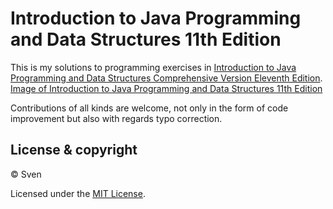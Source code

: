 # Introduction to Java Programming and Data Structures 11th Edition

This is my solutions to programming exercises in [Introduction to Java Programming and Data Structures Comprehensive Version Eleventh Edition](https://www.pearson.com/us/higher-education/program/Liang-Introduction-to-Java-Programming-and-Data-Structures-Comprehensive-Version-Plus-My-Lab-Programming-with-Pearson-e-Text-Access-Card-Package-11th-Edition/PGM2297842.html).
[Image of Introduction to Java Programming and Data Structures 11th Edition](/images/book_cover.jpg)

Contributions of all kinds are welcome, not only in the form of code improvement but also with regards typo correction.


## License & copyright

© Sven

Licensed under the [MIT License](https://github.com/Sven97/Introduction-To-Java-Programming-10th-Edition/blob/master/LICENSE).
